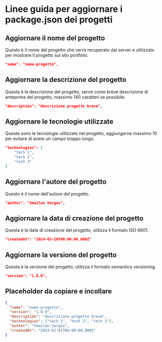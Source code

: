 # Linee guida per aggiornare i package.json dei progetti

## Aggiornare il nome del progetto

Questo è il nome del progetto che verrà recuperato dal server e utilizzato per mostrare il progetto sul sito portfolio.

```json
"name": "nome-progetto",
```

## Aggiornare la descrizione del progetto

Questa è la descrizione del progetto, serve come breve descrizione di anteprima del progetto, massimo 140 caratteri se possibile.

```json
"description": "descrizione progetto breve",
```

## Aggiornare le tecnologie utilizzate

Queste sono le tecnologie utilizzate nel progetto, aggiungerne massimo 10 per evitare di avere un campo troppo lungo.

```json
"technologies": [
    "tech 1",
    "tech 2",
    "tech 3"
]
```

## Aggiornare l'autore del progetto

Questo è il nome dell'autore del progetto.

```json
"author": "Smailen Vargas",
```

## Aggiornare la data di creazione del progetto

Questa è la data di creazione del progetto, utilizza il formato ISO 8601.

```json
"createdAt": "2024-03-20T00:00:00.000Z"
```

## Aggiornare la versione del progetto

Questa è la versione del progetto, utilizza il formato semantico versioning.

```json
"version": "1.0.0",
```

## Placeholder da copiare e incollare

```json
{
  "name": "nome-progetto",
  "version": "1.0.0",
  "description": "descrizione progetto breve",
  "technologies": ["tech 1", "tech 2", "tech 3"],
  "author": "Smailen Vargas",
  "createdAt": "2024-01-01T00:00:00.000Z"
}
```

